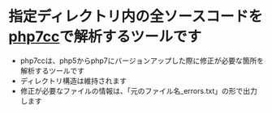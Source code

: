 # 指定ディレクトリ内の全ソースコードを<br>[php7cc](https://github.com/sstalle/php7cc)で解析するツールです
- php7ccは、php5からphp7にバージョンアップした際に修正が必要な箇所を解析するツールです
- ディレクトリ構造は維持されます
- 修正が必要なファイルの情報は、「元のファイル名_errors.txt」の形で出力します


